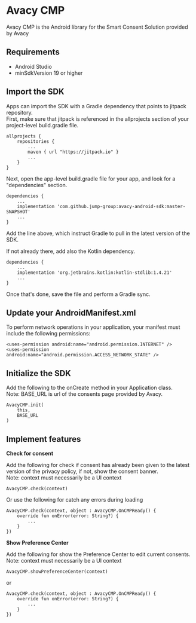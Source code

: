 # Avacy CMP

Avacy CMP is the Android library for the Smart Consent Solution provided by Avacy

## Requirements

* Android Studio
* minSdkVersion 19 or higher


## Import the SDK

Apps can import the SDK with a Gradle dependency that points to jitpack repository.  
First, make sure that jitpack is referenced in the allprojects section of your project-level build.gradle file.

```
allprojects {
    repositories {
		...
		maven { url "https://jitpack.io" }
		...
	}
}

```

Next, open the app-level build.gradle file for your app, and look for a "dependencies" section.

```
dependencies {
	...
	implementation 'com.github.jump-group:avacy-android-sdk:master-SNAPSHOT'
	...
}
```
Add the line above, which instruct Gradle to pull in the latest version of the SDK.

If not already there, add also the Kotlin dependency.

```
dependencies {
    ...
	implementation 'org.jetbrains.kotlin:kotlin-stdlib:1.4.21'
    ...
}
```

Once that's done, save the file and perform a Gradle sync.

## Update your AndroidManifest.xml

To perform network operations in your application, your manifest must include the following permissions:

```
<uses-permission android:name="android.permission.INTERNET" />
<uses-permission android:name="android.permission.ACCESS_NETWORK_STATE" />	
```

## Initialize the SDK

Add the following to the onCreate method in your Application class.  
Note: BASE_URL is url of the consents page provided by Avacy.

```
AvacyCMP.init(
	this,
	BASE_URL
)
```
## Implement features

**Check for consent**

Add the following for check if consent has already been given to the latest version of the privacy policy, if not, show the consent banner.  
Note: context must necessarily be a UI context

```
AvacyCMP.check(context)
```

Or use the following for catch any errors during loading

```
AvacyCMP.check(context, object : AvacyCMP.OnCMPReady() {
	override fun onError(error: String?) {
		...
	}
})
```

**Show Preference Center**

Add the following for show the Preference Center to edit current consents.  
Note: context must necessarily be a UI context

```
AvacyCMP.showPreferenceCenter(context)
```

or

```
AvacyCMP.check(context, object : AvacyCMP.OnCMPReady() {
	override fun onError(error: String?) {
		...
	}
})
```